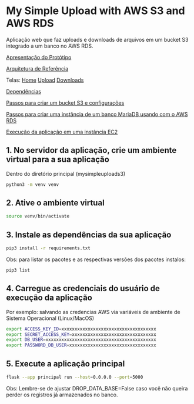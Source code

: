 # My Simple Upload with AWS S3 and AWS RDS

Aplicação web que faz uploads e downloads de arquivos em um bucket S3 integrado a um banco no AWS RDS. 

[Apresentação do Protótipo](https://github.com/armandossrecife/mysimpleuploads3rds/blob/main/docs/Topicos%20Engenharia%20de%20Software%20-%20App%20Web%20com%20S3%20e%20RDS.pdf)

[Arquitetura de Referência](https://github.com/armandossrecife/mysimpleuploads3rds/blob/main/docs/arquitetura.png)

Telas: [Home](https://github.com/armandossrecife/mysimpleuploads3rds/blob/main/docs/home.png) [Upload](https://github.com/armandossrecife/mysimpleuploads3rds/blob/main/docs/upload_2.png) [Downloads](https://github.com/armandossrecife/mysimpleuploads3rds/blob/main/docs/downloads.png) 

[Dependências](https://github.com/armandossrecife/mysimpleuploads3rds/blob/main/docs/dependencias.md)

[Passos para criar um bucket S3 e configurações](https://github.com/armandossrecife/mysimpleuploads3rds/blob/main/docs/passos_s3.md)

[Passos para criar uma instância de um banco MariaDB usando com o AWS RDS](https://github.com/armandossrecife/mysimpleuploads3rds/blob/main/docs/passos_rds.md)

[Execução da aplicação em uma instância EC2](https://github.com/armandossrecife/mysimpleuploads3rds/blob/main/docs/passos_ec2.md)

## 1. No servidor da aplicação, crie um ambiente virtual para a sua aplicação

Dentro do diretório principal (mysimpleuploads3)

```bash
python3 -m venv venv
```

## 2. Ative o ambiente virtual

```bash
source venv/bin/activate
```

## 3. Instale as dependências da sua aplicação

```bash
pip3 install -r requirements.txt
```

Obs: para listar os pacotes e as respectivas versões dos pacotes instalos:
```bash
pip3 list
```

## 4. Carregue as credenciais do usuário de execução da aplicação

Por exemplo: salvando as credencias AWS via variáveis de ambiente de Sistema Operacional (Linux/MacOS)

```bash
export ACCESS_KEY_ID=xxxxxxxxxxxxxxxxxxxxxxxxxxxxxxxxxxxx
export SECRET_ACCESS_KEY=xxxxxxxxxxxxxxxxxxxxxxxxxxxxxxxx
export DB_USER=xxxxxxxxxxxxxxxxxxxxxxxxxxxxxxxxxxxxxxxxxx
export PASSWORD_DB_USER=xxxxxxxxxxxxxxxxxxxxxxxxxxxxxxxxx
```

## 5. Execute a aplicação principal
```bash
flask --app principal run --host=0.0.0.0 --port=5000
```

Obs: Lembre-se de ajustar DROP_DATA_BASE=False caso você não queira perder os registros já armazenados no banco.
